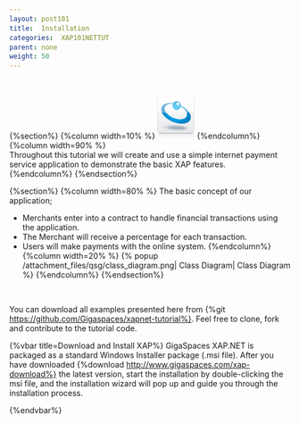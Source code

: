 ```yaml
---
layout: post101
title:  Installation
categories:  XAP101NETTUT
parent: none
weight: 50
---
```


<br>

{%section%}
{%column width=10% %}
![data-access.jpg](/attachment_files/subject/data-access.png)
{%endcolumn%}
{%column width=90% %}
<br>
Throughout this tutorial we will create and use a simple internet payment service application to demonstrate the basic XAP features.
{%endcolumn%}
{%endsection%}


{%section%}
{%column width=80% %}
The basic concept of our application;

- Merchants enter into a contract to handle financial transactions using the application.
- The Merchant will receive a percentage for each transaction.
- Users will make payments with the online system.
{%endcolumn%}
{%column width=20% %}
{% popup /attachment_files/qsg/class_diagram.png| Class Diagram| Class Diagram %}
{%endcolumn%}
{%endsection%}


<br>

You can download all examples presented here from {%git https://github.com/Gigaspaces/xapnet-tutorial%}. Feel free to clone, fork and contribute to the tutorial code.


{%vbar title=Download and Install XAP%}
GigaSpaces XAP.NET is packaged as a standard Windows Installer package (.msi file). After you have downloaded {%download http://www.gigaspaces.com/xap-download%} the latest version, start the installation by double-clicking the msi file, and the installation wizard will pop up and guide you through the installation process.

{%endvbar%}
